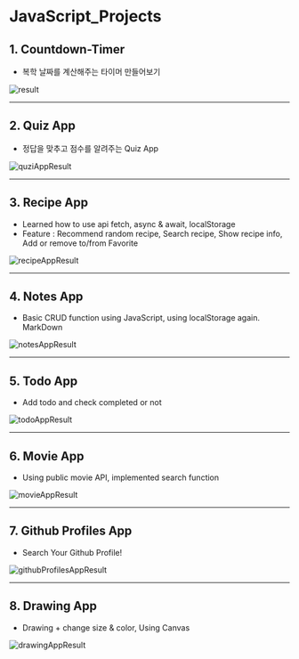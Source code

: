 # JavaScript_Projects

## 1. Countdown-Timer

- 복학 날짜를 계산해주는 타이머 만들어보기


![result](https://user-images.githubusercontent.com/48887925/119262257-882e4180-bc15-11eb-84d2-b64be4a79323.PNG)

---

## 2. Quiz App

- 정답을 맞추고 점수를 알려주는 Quiz App

![quziAppResult](https://user-images.githubusercontent.com/48887925/119331830-c7669c00-bcc2-11eb-9952-862d4c7de1d1.PNG)

---

## 3. Recipe App

- Learned how to use api fetch, async & await, localStorage 
- Feature : Recommend random recipe, Search recipe, Show recipe info, Add or remove to/from Favorite

![recipeAppResult](https://user-images.githubusercontent.com/48887925/119504135-a7a8a400-bda6-11eb-9303-96ff292601e0.PNG)

--- 


## 4. Notes App

- Basic CRUD function using JavaScript, using localStorage again. MarkDown

![notesAppResult](https://user-images.githubusercontent.com/48887925/119669720-3c78d380-be73-11eb-9c59-3b32d7b1aea9.PNG)

---

## 5. Todo App

- Add todo and check completed or not

![todoAppResult](https://user-images.githubusercontent.com/48887925/119815070-1e1fe000-bf26-11eb-85cf-ea49ccded210.PNG)

--- 

## 6. Movie App

- Using public movie API, implemented search function

![movieAppResult](https://user-images.githubusercontent.com/48887925/119946359-84ae0800-bfd1-11eb-97e5-7648bb4bb056.PNG)

---

## 7. Github Profiles App

- Search Your Github Profile!

![githubProfilesAppResult](https://user-images.githubusercontent.com/48887925/120771571-4d53d400-c55a-11eb-82c1-ae6d6b88e62b.PNG)

---
## 8. Drawing App

- Drawing + change size & color, Using Canvas

![drawingAppResult](https://user-images.githubusercontent.com/48887925/121325261-6b4f7900-c94c-11eb-9b14-64dcb8dea379.PNG)

